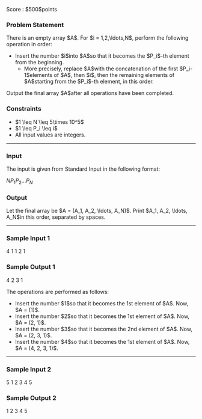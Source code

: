 
<div>

<span>

<span>

<p>
Score : $500$points
</p>

<div>

<section>

### **Problem Statement**

<p>
There is an empty array $A$. For $i = 1,2,\ldots,N$, perform the following operation in order:
</p>

<ul>

<li>
Insert the number $i$into $A$so that it becomes the $P_i$-th element from the beginning.
<ul>

<li>
More precisely, replace $A$with the concatenation of the first $P_i-1$elements of $A$, then $i$, then the remaining elements of $A$starting from the $P_i$-th element, in this order.
</li>

</ul>

</li>

</ul>

<p>
Output the final array $A$after all operations have been completed.
</p>

</section>

</div>

<div>

<section>

### **Constraints**

<ul>

<li>
$1 \leq N \leq 5\times 10^5$
</li>

<li>
$1 \leq P_i \leq i$
</li>

<li>
All input values are integers.
</li>

</ul>

</section>

</div>

---

<div>

<div>

<section>

### **Input**

<p>
The input is given from Standard Input in the following format:
</p>

<div>

$N$$P_1$$P_2$$\ldots$$P_N$
</div>

</section>

</div>

<div>

<section>

### **Output**

<p>
Let the final array be $A = (A_1, A_2, \ldots, A_N)$.
Print $A_1, A_2, \ldots, A_N$in this order, separated by spaces.
</p>

</section>

</div>

</div>

---

<div>

<section>

### **Sample Input 1**

<div>

4
1 1 2 1

</div>

</section>

</div>

<div>

<section>

### **Sample Output 1**

<div>

4 2 3 1

</div>

<p>
The operations are performed as follows:
</p>

<ul>

<li>
Insert the number $1$so that it becomes the 1st element of $A$. Now, $A = (1)$.
</li>

<li>
Insert the number $2$so that it becomes the 1st element of $A$. Now, $A = (2, 1)$.
</li>

<li>
Insert the number $3$so that it becomes the 2nd element of $A$. Now, $A = (2, 3, 1)$.
</li>

<li>
Insert the number $4$so that it becomes the 1st element of $A$. Now, $A = (4, 2, 3, 1)$.
</li>

</ul>

</section>

</div>

---

<div>

<section>

### **Sample Input 2**

<div>

5
1 2 3 4 5

</div>

</section>

</div>

<div>

<section>

### **Sample Output 2**

<div>

1 2 3 4 5

</div>

</section>

</div>

</span>

</span>

</div>
